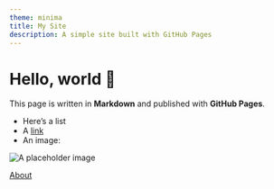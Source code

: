 ```yaml
---
theme: minima
title: My Site
description: A simple site built with GitHub Pages
---
```


# Hello, world 👋
This page is written in **Markdown** and published with **GitHub Pages**.

- Here’s a list
- A [link](https://docs.github.com/pages)
- An image:

![A placeholder image](https://picsum.photos/800/300)

[About](./about)
